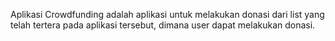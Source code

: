 Aplikasi Crowdfunding adalah aplikasi untuk melakukan donasi dari list yang telah tertera pada aplikasi tersebut, dimana user dapat melakukan donasi.

